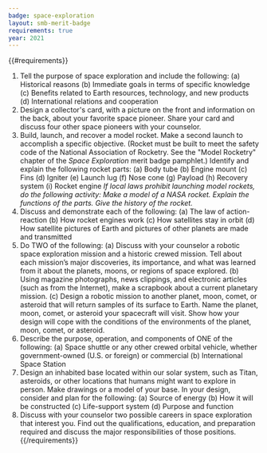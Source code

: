 ```yaml
---
badge: space-exploration
layout: smb-merit-badge
requirements: true
year: 2021
---
```


{{#requirements}}
1. Tell the purpose of space exploration and include the following:
    (a) Historical reasons
    (b) Immediate goals in terms of specific knowledge
    (c) Benefits related to Earth resources, technology, and new products
    (d) International relations and cooperation
2. Design a collector's card, with a picture on the front and information on the back, about your favorite space pioneer. Share your card and discuss four other space pioneers with your counselor.
3. Build, launch, and recover a model rocket. Make a second launch to accomplish a specific objective. (Rocket must be built to meet the safety code of the National Association of Rocketry. See the "Model Rocketry" chapter of the *Space Exploration* merit badge pamphlet.) Identify and explain the following rocket parts:
    (a) Body tube
    (b) Engine mount
    (c) Fins
    (d) Igniter
    (e) Launch lug
    (f) Nose cone
    (g) Payload
    (h) Recovery system
    (i) Rocket engine
    *If local laws prohibit launching model rockets, do the following activity: Make a model of a NASA rocket. Explain the functions of the parts. Give the history of the rocket.*
4. Discuss and demonstrate each of the following:
    (a) The law of action-reaction
    (b) How rocket engines work
    (c) How satellites stay in orbit
    (d) How satellite pictures of Earth and pictures of other planets are made and transmitted
5. Do TWO of the following:
    (a) Discuss with your counselor a robotic space exploration mission and a historic crewed mission. Tell about each mission’s major discoveries, its importance, and what was learned from it about the planets, moons, or regions of space explored.
    (b) Using magazine photographs, news clippings, and electronic articles (such as from the Internet), make a scrapbook about a current planetary mission.
    (c) Design a robotic mission to another planet, moon, comet, or asteroid that will return samples of its surface to Earth. Name the planet, moon, comet, or asteroid your spacecraft will visit. Show how your design will cope with the conditions of the environments of the planet, moon, comet, or asteroid.
6. Describe the purpose, operation, and components of ONE of the following:
    (a) Space shuttle or any other crewed orbital vehicle, whether government-owned (U.S. or foreign) or commercial
    (b) International Space Station
7. Design an inhabited base located within our solar system, such as Titan, asteroids, or other locations that humans might want to explore in person. Make drawings or a model of your base. In your design, consider and plan for the following:
    (a) Source of energy
    (b) How it will be constructed
    (c) Life-support system
    (d) Purpose and function
8. Discuss with your counselor two possible careers in space exploration that interest you. Find out the qualifications, education, and preparation required and discuss the major responsibilities of those positions.
{{/requirements}}
